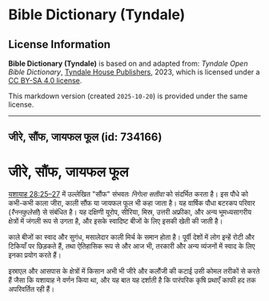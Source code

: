 # Bible Dictionary (Tyndale)

## License Information

**Bible Dictionary (Tyndale)** is based on and adapted from: _Tyndale Open Bible Dictionary_, [Tyndale House Publishers](https://tyndaleopenresources.com/), 2023, which is licensed under a [CC BY-SA 4.0 license](https://creativecommons.org/licenses/by-sa/4.0/legalcode.en).

This markdown version (created `2025-10-20`) is provided under the same license.



--------------------------------

## जीरे, सौंफ, जायफल फूल (id: 734166)

जीरे, सौंफ, जायफल फूल
=====================

[यशायाह 28:25–27](https://ref.ly/Isa28:25-Isa28:27) में उल्लेखित "सौंफ" संभवतः *निगेला सतीवा* को संदर्भित करता है। इस पौधे को कभी\-कभी काला जीरा, काली सौंफ या जायफल फूल भी कहा जाता है। यह वार्षिक पौधा बटरकप परिवार (*रैननकुलेसी*) से संबंधित है। यह दक्षिणी यूरोप, सीरिया, मिस्र, उत्तरी अफ्रीका, और अन्य भूमध्यसागरीय क्षेत्रों में जंगली रूप से उगता है, और इसके स्वादिष्ट बीजों के लिए इसकी खेती की जाती है।

काले बीजों का स्वाद और सुगंध, मसालेदार काली मिर्च के समान होता है। पूर्वी देशों में लोग इन्हें रोटी और टिकियाँ पर छिड़कते हैं, तथा ऐतिहासिक रूप से और आज भी, तरकारी और अन्य व्यंजनों में स्वाद के लिए इनका प्रयोग करते हैं।

इस्राएल और आसपास के क्षेत्रों में किसान अभी भी जीरे और कलौंजी की कटाई उसी कोमल तरीकों से करते हैं जैसा कि यशायाह ने वर्णन किया था, और यह बात यह दर्शाती है कि पारंपरिक कृषि प्रथाएँ काफी हद तक अपरिवर्तित रही हैं।


